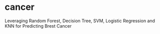 # cancer
Leveraging Random Forest, Decision Tree, SVM, Logistic Regression and KNN for Predicting Brest Cancer
